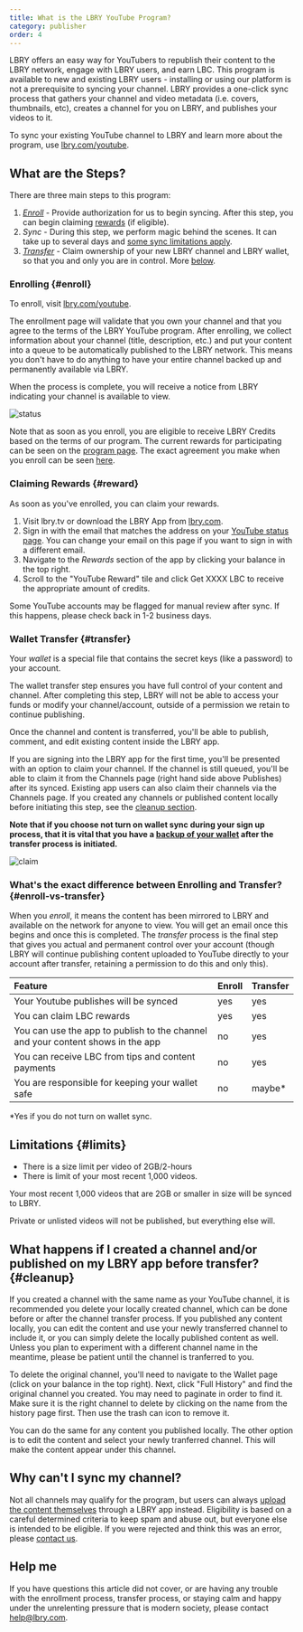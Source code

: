 ```yaml
---
title: What is the LBRY YouTube Program?
category: publisher
order: 4
---
```


LBRY offers an easy way for YouTubers to republish their content to the LBRY network, engage with LBRY users, and earn LBC. This program is available to new and existing LBRY users - installing or using our platform is not a prerequisite to syncing your channel. LBRY provides a one-click sync process that gathers your channel and video metadata (i.e. covers, thumbnails, etc), creates a channel for you on LBRY, and publishes your videos to it.

To sync your existing YouTube channel to LBRY and learn more about the program, use [lbry.com/youtube](/youtube).

## What are the Steps?

There are three main steps to this program: 

1. *[Enroll](#enroll)* - Provide authorization for us to begin syncing. After this step, you can begin claiming [rewards](#reward) (if eligible).
2. *Sync* - During this step, we perform magic behind the scenes. It can take up to several days and [some sync limitations apply](#limits).
3. *[Transfer](#transfer)* - Claim ownership of your new LBRY channel and LBRY wallet, so that you and only you are in control. More [below](#transfer).

### Enrolling {#enroll}

To enroll, visit [lbry.com/youtube](/youtube).

The enrollment page will validate that you own your channel and that you agree to the terms of the LBRY YouTube program. After enrolling, we collect information about your channel (title, description, etc.) and put your content into a queue to be automatically published to the LBRY network. This means you don't have to do anything to have your entire channel backed up and permanently available via LBRY.

When the process is complete, you will receive a notice from LBRY indicating your channel is available to view.

![status](https://spee.ch/2/sync-status.png)

Note that as soon as you enroll, you are eligible to receive LBRY Credits based on the terms of our program. The current rewards for participating can be seen on the [program page](/youtube). The exact agreement you make when you enroll can be seen [here](/faq/youtube-terms). 

### Claiming Rewards {#reward}

As soon as you've enrolled, you can claim your rewards.

1. Visit lbry.tv or download the LBRY App from [lbry.com](https://lbry.com/get).
2. Sign in with the email that matches the address on your [YouTube status page](/youtube/status). You can change your email on this page if you want to sign in with a different email.
3. Navigate to the _Rewards_ section of the app by clicking your balance in the top right.
4. Scroll to the "YouTube Reward" tile and click Get XXXX LBC to receive the appropriate amount of credits.

Some YouTube accounts may be flagged for manual review after sync. If this happens, please check back in 1-2 business days.

### Wallet Transfer {#transfer}

Your _wallet_ is a special file that contains the secret keys (like a password) to your account.

The wallet transfer step ensures you have full control of your content and channel. After completing this step, LBRY will not be able to access your funds or modify your channel/account, outside of a permission we retain to continue publishing.

Once the channel and content is transferred, you'll be able to publish, comment, and edit existing content inside the LBRY app. 

If you are signing into the LBRY app for the first time, you'll be presented with an option to claim your channel. If the channel is still queued, you'll be able to claim it from the Channels page (right hand side above Publishes) after its synced. Existing app users can also claim their channels via the Channels page. If you created any channels or published content locally before initiating this step, see the [cleanup section](#cleanup).

**Note that if you choose not turn on wallet sync during your sign up process, that it is vital that you have a [backup of your wallet](/faq/how-to-backup-wallet) after the transfer process is initiated.**

![claim](https://spee.ch/2/sync-faq-2.png)

### What's the exact difference between Enrolling and Transfer? {#enroll-vs-transfer}

When you _enroll_, it means the content has been mirrored to LBRY and available on the network for anyone to view. You will get an email once this begins and once this is completed. The _transfer_ process is the final step that gives you actual and permanent control over your account (though LBRY will continue publishing content uploaded to YouTube directly to your account after transfer, retaining a permission to do this and only this). 

Feature | Enroll | Transfer |
:------------ | :-------------| :-------------|
Your Youtube publishes will be synced | yes |  yes |
You can claim LBC rewards  | yes |  yes |
You can use the app to publish to the channel and your content shows in the app | no |  yes |
You can receive LBC from tips and content payments | no |  yes |
You are responsible for keeping your wallet safe | no |  maybe\* |

\*Yes if you do not turn on wallet sync.

## Limitations {#limits}

- There is a size limit per video of 2GB/2-hours
- There is limit of your most recent 1,000 videos. 

Your most recent 1,000 videos that are 2GB or smaller in size will be synced to LBRY.

Private or unlisted videos will not be published, but everything else will.

## What happens if I created a channel and/or published on my LBRY app before transfer? {#cleanup}

If you created a channel with the same name as your YouTube channel, it is recommended you delete your locally created channel, which can be done before or after the channel transfer process. If you published any content locally, you can edit the content and use your newly transferred channel to include it, or you can simply delete the locally published content as well. Unless you plan to experiment with a different channel name in the meantime, please be patient until the channel is tranferred to you.

To delete the original channel, you'll need to navigate to the Wallet page (click on your balance in the top right). Next, click "Full History" and find the original channel you created. You may need to paginate in order to find it. Make sure it is the right channel to delete by clicking on the name from the history page first. Then use the trash can icon to remove it. 

You can do the same for any content you published locally. The other option is to edit the content and select your newly tranferred channel. This will make the content appear under this channel. 

## Why can't I sync my channel?

Not all channels may qualify for the program, but users can always [upload the content themselves](https://lbry.com/faq/how-to-publish) through a LBRY app instead. Eligibility is based on a careful determined criteria to keep spam and abuse out, but everyone else is intended to be eligible. If you were rejected and think this was an error, please [contact us](mailto:hello@lbry.com).

## Help me

If you have questions this article did not cover, or are having any trouble with the enrollment process, transfer process, or staying calm and happy under the unrelenting pressure that is modern society, please contact [help@lbry.com](mailto:help@lbry.com).
